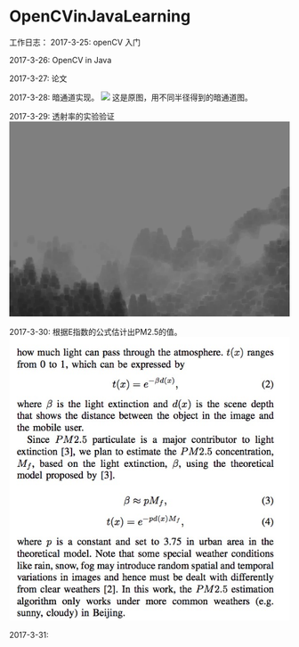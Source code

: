 # OpenCVinJavaLearning

工作日志：
2017-3-25: openCV 入门

2017-3-26: OpenCV in Java

2017-3-27: 论文

2017-3-28: 暗通道实现。
![](./README/z.png)
这是原图，用不同半径得到的暗通道图。

2017-3-29: 透射率的实验验证
![](./README/tram.png)

2017-3-30: 根据E指数的公式估计出PM2.5的值。
![](/README/a.png)

2017-3-31:
